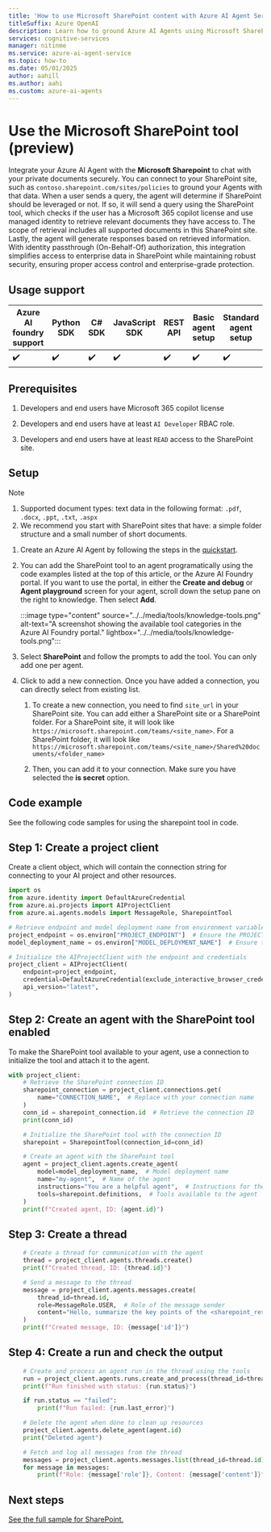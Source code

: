 ```yaml
---
title: 'How to use Microsoft SharePoint content with Azure AI Agent Service'
titleSuffix: Azure OpenAI
description: Learn how to ground Azure AI Agents using Microsoft SharePoint content.
services: cognitive-services
manager: nitinme
ms.service: azure-ai-agent-service
ms.topic: how-to
ms.date: 05/01/2025
author: aahill
ms.author: aahi
ms.custom: azure-ai-agents
---
```

# Use the Microsoft SharePoint tool (preview)

Integrate your Azure AI Agent with the **Microsoft Sharepoint** to chat with your private documents securely. You can connect to your SharePoint site, such as `contoso.sharepoint.com/sites/policies` to ground your Agents with that data. When a user sends a query, the agent will determine if SharePoint should be leveraged or not. If so, it will send a query using the SharePoint tool, which checks if the user has a Microsoft 365 copilot license and use managed identity to retrieve relevant documents they have access to. The scope of retrieval includes all supported documents in this SharePoint site. Lastly, the agent will generate responses based on retrieved information. With identity passthrough (On-Behalf-Of) authorization, this integration simplifies access to enterprise data in SharePoint while maintaining robust security, ensuring proper access control and enterprise-grade protection. 

## Usage support

|Azure AI foundry support  | Python SDK |	C# SDK | JavaScript SDK | REST API |Basic agent setup | Standard agent setup |
|---------|---------|---------|---------|---------|---------|---------|
| ✔️ | ✔️ | ✔️ | ✔️ | ✔️ | ✔️ | ✔️ |

## Prerequisites
1. Developers and end users have Microsoft 365 copilot license

1. Developers and end users have at least `AI Developer` RBAC role. 

1. Developers and end users have at least `READ` access to the SharePoint site.

## Setup  

> [!NOTE]
> 1. Supported document types: text data in the following format: `.pdf`, `.docx`, `.ppt`, `.txt`, `.aspx` 
> 2. We recommend you start with SharePoint sites that have: a simple folder structure and a small number of short documents. 

1. Create an Azure AI Agent by following the steps in the [quickstart](../../quickstart.md).

1. You can add the SharePoint tool to an agent programatically using the code examples listed at the top of this article, or the Azure AI Foundry portal. If you want to use the portal, in either the **Create and debug** or **Agent playground** screen for your agent, scroll down the setup pane on the right to knowledge. Then select **Add**.

   :::image type="content" source="../../media/tools/knowledge-tools.png" alt-text="A screenshot showing the available tool categories in the Azure AI Foundry portal." lightbox="../../media/tools/knowledge-tools.png":::

1. Select **SharePoint** and follow the prompts to add the tool. You can only add one per agent.

1. Click to add a new connection. Once you have added a connection, you can directly select from existing list.
   1. To create a new connection, you need to find `site_url` in your SharePoint site. You can add either a SharePoint site or a SharePoint folder. For a SharePoint site, it will look like `https://microsoft.sharepoint.com/teams/<site_name>`. For a SharePoint folder, it will look like `https://microsoft.sharepoint.com/teams/<site_name>/Shared%20documents/<folder_name>`

   1. Then, you can add it to your connection. Make sure you have selected the **is secret** option.

## Code example

See the following code samples for using the sharepoint tool in code. 

## Step 1: Create a project client

Create a client object, which will contain the connection string for connecting to your AI project and other resources.

```python
import os
from azure.identity import DefaultAzureCredential
from azure.ai.projects import AIProjectClient
from azure.ai.agents.models import MessageRole, SharepointTool

# Retrieve endpoint and model deployment name from environment variables
project_endpoint = os.environ["PROJECT_ENDPOINT"]  # Ensure the PROJECT_ENDPOINT environment variable is set
model_deployment_name = os.environ["MODEL_DEPLOYMENT_NAME"]  # Ensure the MODEL_DEPLOYMENT_NAME environment variable is set

# Initialize the AIProjectClient with the endpoint and credentials
project_client = AIProjectClient(
    endpoint=project_endpoint,
    credential=DefaultAzureCredential(exclude_interactive_browser_credential=False),  # Use Azure Default Credential for authentication
    api_version="latest",
)
```

## Step 2: Create an agent with the SharePoint tool enabled

To make the SharePoint tool available to your agent, use a connection to initialize the tool and attach it to the agent.

```python
with project_client:
    # Retrieve the SharePoint connection ID
    sharepoint_connection = project_client.connections.get(
        name="CONNECTION_NAME",  # Replace with your connection name
    )
    conn_id = sharepoint_connection.id  # Retrieve the connection ID
    print(conn_id)

    # Initialize the SharePoint tool with the connection ID
    sharepoint = SharepointTool(connection_id=conn_id)

    # Create an agent with the SharePoint tool
    agent = project_client.agents.create_agent(
        model=model_deployment_name,  # Model deployment name
        name="my-agent",  # Name of the agent
        instructions="You are a helpful agent",  # Instructions for the agent
        tools=sharepoint.definitions,  # Tools available to the agent
    )
    print(f"Created agent, ID: {agent.id}")
```

## Step 3: Create a thread

```python
    # Create a thread for communication with the agent
    thread = project_client.agents.threads.create()
    print(f"Created thread, ID: {thread.id}")

    # Send a message to the thread
    message = project_client.agents.messages.create(
        thread_id=thread.id,
        role=MessageRole.USER,  # Role of the message sender
        content="Hello, summarize the key points of the <sharepoint_resource_document>",  # Message content
    )
    print(f"Created message, ID: {message['id']}")
```

## Step 4: Create a run and check the output

```python
    # Create and process an agent run in the thread using the tools
    run = project_client.agents.runs.create_and_process(thread_id=thread.id, agent_id=agent.id)
    print(f"Run finished with status: {run.status}")

    if run.status == "failed":
        print(f"Run failed: {run.last_error}")

    # Delete the agent when done to clean up resources
    project_client.agents.delete_agent(agent.id)
    print("Deleted agent")

    # Fetch and log all messages from the thread
    messages = project_client.agents.messages.list(thread_id=thread.id)
    for message in messages:
        print(f"Role: {message['role']}, Content: {message['content']}")
```

## Next steps

[See the full sample for SharePoint.](https://github.com/Azure/azure-sdk-for-python/blob/main/sdk/ai/azure-ai-projects/samples/agents/sample_agents_sharepoint.py)

